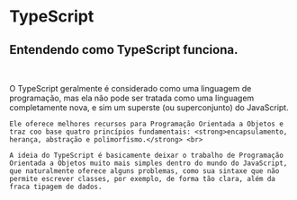 # TypeScript
<h2>Entendendo como TypeScript funciona.</h2>  <br>

<p>
    O TypeScript geralmente é considerado como uma linguagem de programação, mas ela não pode ser tratada como uma linguagem completamente nova, e sim um superste (ou superconjunto) do JavaScript. <br>
    
    Ele oferece melhores recursos para Programação Orientada a Objetos e traz coo base quatro princípios fundamentais: <strong>encapsulamento, herança, abstração e polimorfismo.</strong> <br>
    
    A ideia do TypeScript é basicamente deixar o trabalho de Programação Orientada a Objetos muito mais simples dentro do mundo do JavaScript, que naturalmente oferece alguns problemas, como sua sintaxe que não permite escrever classes, por exemplo, de forma tão clara, além da fraca tipagem de dados.
</p>
